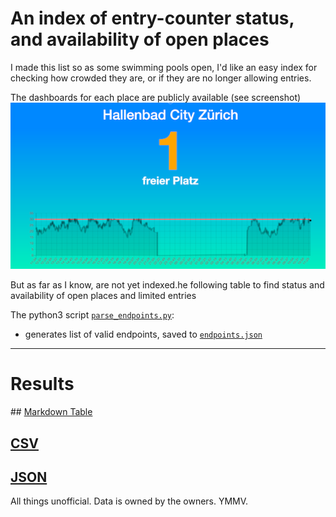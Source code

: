 
# An index of entry-counter status, and availability of open places

I made this list so as some swimming pools open, I'd like an easy index for checking how crowded they are, or if they are no longer allowing entries.

The dashboards for each place are publicly available (see screenshot)
![example screenshot](https://raw.githubusercontent.com/philshem/swiss_counter_data/master/screenshot.png)

But as far as I know, are not yet indexed.he following table to find status and availability of open places and limited entries

The python3 script [`parse_endpoints.py`](https://github.com/philshem/swiss_counter_data/blob/master/parse_endpoints.py):

+ generates list of valid endpoints, saved to [`endpoints.json`](https://github.com/philshem/swiss_counter_data/blob/master/endpoints.json)

---
# Results

## [Markdown Table](https://github.com/philshem/swiss_counter_data/blob/master/README.md)

## [CSV](https://raw.githubusercontent.com/philshem/swiss_counter_data/master/results.csv)

## [JSON](https://raw.githubusercontent.com/philshem/swiss_counter_data/master/results.json)


All things unofficial. Data is owned by the owners. YMMV.

